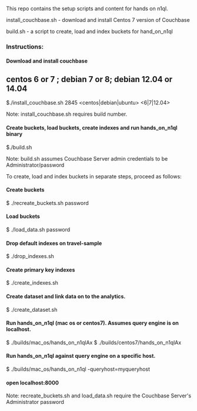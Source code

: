 This repo contains the setup scripts and content for hands on n1ql.

install_couchbase.sh - download and install Centos 7 version of Couchbase 

build.sh - a script to create, load and index buckets for hand_on_n1ql

### Instructions:

#### Download and install couchbase 
## centos 6 or 7 ; debian 7 or 8; debian 12.04 or 14.04

$./install_couchbase.sh 2845 <centos|debian|ubuntu> <6|7|12.04>

Note: install_couchbase.sh requires build number.

#### Create buckets, load buckets, create indexes and run hands_on_n1ql binary

$./build.sh

Note: build.sh assumes Couchbase Server admin credentials to be Administrator/password

To create, load and index buckets in separate steps, proceed as follows:

#### Create buckets 
$ ./recreate_buckets.sh password

#### Load buckets 
$ ./load_data.sh password

#### Drop default indexes on travel-sample
$ ./drop_indexes.sh

#### Create primary key indexes
$ ./create_indexes.sh

#### Create dataset and link data on to the analytics.
$ ./create_dataset.sh

#### Run hands_on_n1ql (mac os or centos7). Assumes query engine is on localhost.
$ ./builds/mac_os/hands_on_n1qlAx
$ ./builds/centos7/hands_on_n1qlAx

#### Run hands_on_n1ql against query engine on a specific host.
$ ./builds/mac_os/hands_on_n1ql  -queryhost=myqueryhost

#### open localhost:8000

Note: recreate_buckets.sh and load_data.sh require the Couchbase Server's Administrator password

